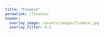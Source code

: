 ```yaml
---
title: "Finance"
permalink: /finance/
header:
  overlay_image: /assets/images/finance.jpg
  overlay_filter: 0.5
---
```

